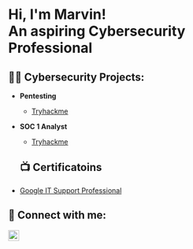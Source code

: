 <h1>Hi, I'm Marvin! <br/><a> An aspiring Cybersecurity Professional</a></h1>

<h2>👨‍💻 Cybersecurity Projects:</h2>

- <b>Pentesting</b>
  - [Tryhackme](https://)
- <b>SOC 1 Analyst</b>
  - [Tryhackme](https://)
  
  <h2>📺 Certificatoins</h2>

- [Google IT Support Professional](https://Bleulens.github.io/Bleulens/Coursera%20IT%20support%20fundamentals%20certificate%20course%201.pdf)


<h2> 🤳 Connect with me:</h2>


[<img align="left" alt="JoshMadakor | LinkedIn" width="22px" src="https://cdn.jsdelivr.net/npm/simple-icons@v3/icons/linkedin.svg" />][linkedin]

[linkedin]: https://www.linkedin.com/in/marvin-stewart-42b81580/

